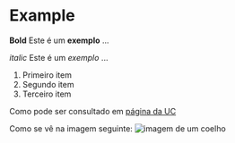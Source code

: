 # Example

**Bold**
Este é um **exemplo** ...

*italic*
Este é um *exemplo* ...

1. Primeiro item
2. Segundo item
3. Terceiro item

Como pode ser consultado em [página da UC](http://www.uc.pt)

Como se vê na imagem seguinte: ![imagem de um coelho](http://www.coellho.com)